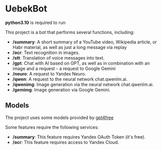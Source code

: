 # UebekBot

**python3.10** is required to run

This project is a bot that performs several functions, including:

- **/summary**: A short summary of a YouTube video, Wikipedia article, or Habr material, as well as just a long message via replay
- **/ocr**: Text recognition in images.
- **/stt**: Translation of voice messages into text.
- **/gpt**: Chat with AI based on GPT, as well as in combination with an image and a request - a request to Google Gemini
- **/neuro**: A request to Yandex Neuro.
- **/qwen**: A request to the neural network chat.qwenlm.ai.
- **/qwenimg**: Image generation via the neural network chat.qwenlm.ai.
- **/gemimg**: Image generation via Google Gemini.

## Models

The project uses some models provided by [gpt4free](https://github.com/xtekky/gpt4free)

Some features require the following services:

- **/summary**: This feature requires Yandex OAuth Token (it's free).
- **/ocr**: This feature requires access to Yandex Cloud.